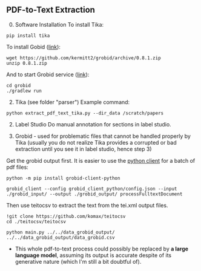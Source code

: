 ## PDF-to-Text Extraction
0. Software Installation
To install Tika:
```
pip install tika
```

To install Gobid ([link](https://grobid.readthedocs.io/en/latest/Install-Grobid/)):
```
wget https://github.com/kermitt2/grobid/archive/0.8.1.zip
unzip 0.8.1.zip
```

And to start Grobid service ([link](https://grobid.readthedocs.io/en/latest/Grobid-service/)):
```
cd grobid
./gradlew run
```

2. Tika (see folder "parser")
Example command:
```
python extract_pdf_text_tika.py --dir_data /scratch/papers
```

2. Label Studio
Do manual annotation for sections in label studio.


3. Grobid - used for problematic files that cannot be handled properly by Tika (usually you do not realize Tika provides a corrupted or bad extraction until you see it in label studio, hence step 3)

Get the grobid output first. It is easier to use the [python client](https://github.com/kermitt2/grobid_client_python) for a batch of pdf files:
```
python -m pip install grobid-client-python

grobid_client --config grobid_client_python/config.json --input  ./grobid_input/ --output ./grobid_output/ processFulltextDocument
```

Then use teitocsv to extract the text from the tei.xml output files.
```
!git clone https://github.com/komax/teitocsv
cd ./teitocsv/teitocsv

python main.py ../../data_grobid_output/ ../../data_grobid_output/data_grobid.csv
```

* This whole pdf-to-text process could possibly be replaced by **a large language model**, assuming its output is accurate despite of its generative nature (which I'm still a bit doubtful of).

